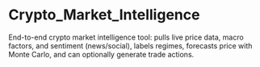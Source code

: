 # Crypto_Market_Intelligence
End-to-end crypto market intelligence tool: pulls live price data, macro factors, and sentiment (news/social), labels regimes, forecasts price with Monte Carlo, and can optionally generate trade actions.
